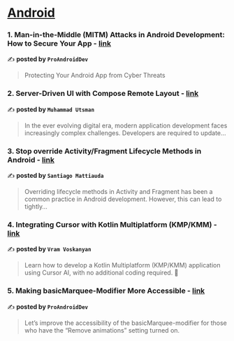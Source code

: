 
<h1><a href=https://medium.com/tag/android/recommended target="_blank" rel="noopener noreferrer">Android</a></h1>
<h3>1. Man-in-the-Middle (MITM) Attacks in Android Development: How to Secure Your App - <a href="https://medium.com/proandroiddev/man-in-the-middle-mitm-attacks-in-android-development-how-to-secure-your-app-062d1fdb3a7e" target="_blank" rel="noopener noreferrer">link</a></h3>

✍️ **posted by `ProAndroidDev`**

<blockquote>Protecting Your Android App from Cyber Threats</blockquote>

<h3>2. Server-Driven UI with Compose Remote Layout - <a href="https://medium.com/@utsmannn/server-driven-ui-with-compose-remote-layout-bdc902d973f8" target="_blank" rel="noopener noreferrer">link</a></h3>

✍️ **posted by `Muhammad Utsman`**

<blockquote>In the ever evolving digital era, modern application development faces increasingly complex challenges. Developers are required to update…</blockquote>

<h3>3. Stop override Activity/Fragment Lifecycle Methods in Android - <a href="https://medium.com/@santimattius/stop-override-activity-fragment-lifecycle-methods-in-android-b0e0bb2b5748" target="_blank" rel="noopener noreferrer">link</a></h3>

✍️ **posted by `Santiago Mattiauda`**

<blockquote>Overriding lifecycle methods in Activity and Fragment has been a common practice in Android development. However, this can lead to tightly…</blockquote>

<h3>4. Integrating Cursor with Kotlin Multiplatform (KMP/KMM) - <a href="https://medium.com/@vram.arm/integrating-cursor-with-kotlin-multiplatform-kmp-kmm-85bc005d05ce" target="_blank" rel="noopener noreferrer">link</a></h3>

✍️ **posted by `Vram Voskanyan`**

<blockquote>Learn how to develop a Kotlin Multiplatform (KMP/KMM) application using Cursor AI, with no additional coding required. 🚀</blockquote>

<h3>5. Making basicMarquee-Modifier More Accessible - <a href="https://medium.com/proandroiddev/making-basicmarquee-modifier-more-accessible-8b3737307dee" target="_blank" rel="noopener noreferrer">link</a></h3>

✍️ **posted by `ProAndroidDev`**

<blockquote>Let’s improve the accessibility of the basicMarquee-modifier for those who have the “Remove animations” setting turned on.</blockquote>

